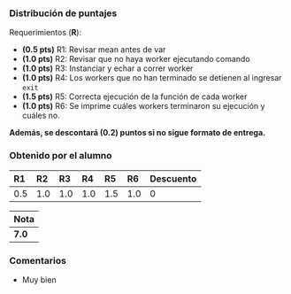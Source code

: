 ﻿### Distribución de puntajes

Requerimientos (**R**):

* **(0.5 pts)** R1: Revisar mean antes de var
* **(1.0 pts)** R2: Revisar que no haya worker ejecutando comando
* **(1.0 pts)** R3: Instanciar y echar a correr worker
* **(1.0 pts)** R4: Los workers que no han terminado se detienen al ingresar `exit`
* **(1.5 pts)** R5: Correcta ejecución de la función de cada worker
* **(1.0 pts)** R6: Se imprime cuáles workers terminaron su ejecución y cuáles no.

**Además, se descontará (0.2) puntos si no sigue formato de entrega.**

### Obtenido por el alumno
| R1 | R2 | R3 | R4 | R5 | R6 | Descuento |
|:---|:---|:---|:---|:---|:---|:----------|
| 0.5 | 1.0 | 1.0 | 1.0 | 1.5 | 1.0 | 0 |

| Nota |
|:-----|
| **7.0** |

### Comentarios

* Muy bien
